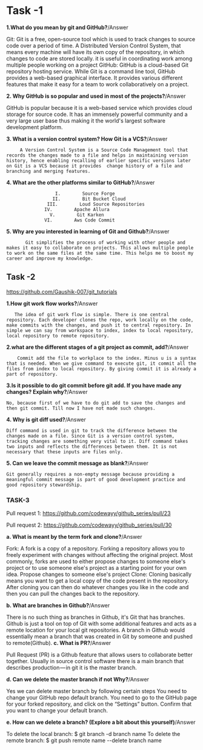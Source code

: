  # Task -1
**1.What do you mean by git and GitHub?**/Answer

Git:
 Git is a free, open-source tool which is used to track changes to source code over a period of time. A Distributed Version Control System, that means every machine will have its own copy of the repository, in which changes to code are stored locally. it is useful in coordinating work among multiple people working on a project
GitHub:
 GitHub is a cloud-based Git repository hosting service. While Git is a command line tool, GitHub provides a web-based graphical interface. It provides various different features that make it easy for a team to work collaboratively on a project.
 
**2. Why GitHub is so popular and used in most of the projects?**/Answer

 GitHub is popular because it is a web-based service which provides cloud storage for source code. It has an immensely powerful community and a very large user base thus making it the world's largest software development platform.
 
**3. What is a version control system? How Git is a VCS?**/Answer

         A Version Control System is a Source Code Management tool that records the changes made to a file and helps in maintaining version history, hence enabling recalling of earlier specific versions later on Git is a VCS because it provides  change history of a file and branching and merging features.
**4. What are the other platforms similar to GitHub?**/Answer

                      I.        Source Forge
                     II.        Bit Bucket Cloud
                   III.        Loud Source Repositories
                  IV.        Apache Allura
                    V.        Git Karken
                  VI.        Aws Code Commit
**5. Why are you interested in learning of Git and Github?**/Answer

           Git simplifies the process of working with other people and makes it easy to collaborate on projects. This allows multiple people to work on the same files at the same time. This helps me to boost my career and improve my knowledge.
	
	
	
## Task -2

https://github.com/Gaushik-007/git_tutorials

**1.How git work flow works?**/Answer

 	   The idea of git work flow is simple. There is one central repository. Each developer clones the repo, work locally on the code, make commits with the changes, and push it to central repository. In simple we can say from workspace to index, index to local repository, local repository to remote repository.
**2.what are the different stages of a git project as commit, add?**/Answer

    	Commit add the file to workplace to the index. Minus u is a syntax that is needed. When we give command to execute git, it commit all the files from index to local repository. By giving commit it is already a part of repository.
**3.Is it possible to do git commit before git add. If you have made any changes? Explain why?**/Answer

   	No, because first of we have to do git add to save the changes and then git commit. Till now I have not made such changes.
**4. Why is git diff used?**/Answer

   	Diff command is used in git to track the difference between the changes made on a file. Since Git is a version control system, tracking changes are something very vital to it. Diff command takes two inputs and reflects the differences between them. It is not necessary that these inputs are files only.
**5. Can we leave the commit message as blank?**/Answer

   	Git generally requires a non-empty message because providing a meaningful commit message is part of good development practice and good repository stewardship.
             
### TASK-3

Pull request 1: https://github.com/codewayy/github_series/pull/23

Pull request 2: https://github.com/codewayy/github_series/pull/30

**a. What  is meant by the term fork and clone?**/Answer

Fork:
A fork is a copy of a repository. Forking a repository allows you to freely experiment with changes without affecting the original project.
Most commonly, forks are used to either propose changes to someone else's project or to use someone else's project as a starting point for your own idea.
Propose changes to someone else's project
Clone:
Cloning basically means you want to get a local copy of the code present in the repository.
After cloning you can then do whatever changes you like in the code and then you can pull the changes back to the repository.

**b. What are branches in Github?**/Answer

There is no such thing as branches in Github, it's Git that has branches.
Github is just a tool on top of Git with some additional features and acts as a remote location for your local git repositories.
A branch in Github would essentially mean a branch that was created in Git by someone and pushed to remote(Github).
**c. What is PR?**/Answer

Pull Request (PR) is a Github feature that allows users to collaborate better together.
Usually in source control software there is a main branch that describes production — in git it is the master branch.

**d. Can we delete the master branch if not Why?**/Answer

Yes we can delete master branch by following certain steps
You need to change your GitHub repo default branch.
You need to go to the GitHub page for your forked repository, and click on the “Settings” button.
Confirm that you want to change your default branch.

**e. How can we delete a branch? (Explore a bit about this yourself)**/Answer

To delete the local branch: $ git branch -d branch name
To delete the remote branch: $ git push remote name --delete branch name




